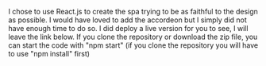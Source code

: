 I chose to use React.js to create the spa trying to be as faithful to the design as possible. I would have loved to add the accordeon but I simply did not have enough time to do so. I did deploy a live version for you to see, I will leave the link below. If you clone the repository or download the zip file, you can start the code with "npm start" (if you clone the repository you will have to use "npm install" first)
